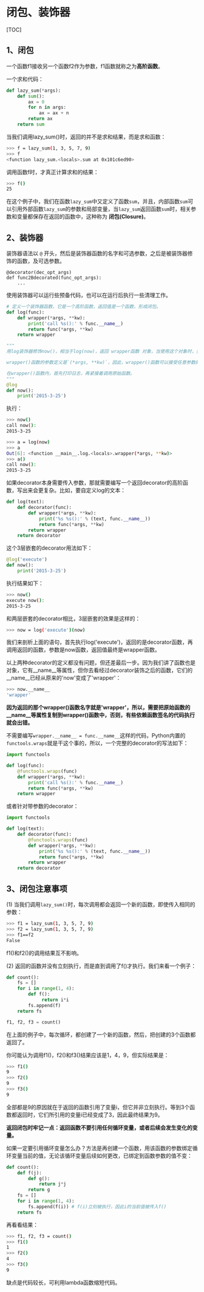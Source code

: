 # 闭包、装饰器

[TOC]

## 1、闭包

一个函数f1接收另一个函数f2作为参数，f1函数就称之为**高阶函数**。

一个求和代码：

```python
def lazy_sum(*args):
    def sum():
        ax = 0
        for n in args:
            ax = ax + n
        return ax
    return sum

```
当我们调用lazy_sum()时，返回的并不是求和结果，而是求和函数：

```sh
>>> f = lazy_sum(1, 3, 5, 7, 9)
>>> f
<function lazy_sum.<locals>.sum at 0x101c6ed90>
```

调用函数f时，才真正计算求和的结果：

```sh
>>> f()
25
```

在这个例子中，我们在函数`lazy_sum`中又定义了函数`sum`，并且，内部函数`sum`可以引用外部函数`lazy_sum`的参数和局部变量，当`lazy_sum`返回函数`sum`时，相关参数和变量都保存在返回的函数中，这种称为 **闭包(Closure)**。


## 2、装饰器

装饰器语法以 `@` 开头，然后是装饰器函数的名字和可选参数，之后是被装饰器修饰的函数，及可选参数。

	@decorator(dec_opt_args)
	def func2Bdecorated(func_opt_args):
		...

使用装饰器可以运行些预备代码，也可以在运行后执行一些清理工作。

```python
# 定义一个装饰器函数，它是一个高阶函数，返回值是一个函数，形成闭包。
def log(func):
    def wrapper(*args, **kw):
        print('call %s():' % func.__name__)
        return func(*args, **kw)
    return wrapper

"""
用log装饰器修饰now()，相当于log(now)，返回 wrapper函数 对象，当使用这个对象时，会执行wrapper函数内的语句.

wrapper()函数的参数定义是`(*args, **kw)`，因此，wrapper()函数可以接受任意参数的调用。

在wrapper()函数内，首先打印日志，再紧接着调用原始函数。
"""
@log
def now():
    print('2015-3-25')
```
执行：

```sh
>>> now()
call now():
2015-3-25
```
```sh
>>> a = log(now)
>>> a
Out[6]: <function __main__.log.<locals>.wrapper(*args, **kw)>
>>> a()
call now():
2015-3-25
```

如果decorator本身需要传入参数，那就需要编写一个返回decorator的高阶函数，写出来会更复杂。比如，要自定义log的文本：

```python
def log(text):
    def decorator(func):
        def wrapper(*args, **kw):
            print('%s %s():' % (text, func.__name__))
            return func(*args, **kw)
        return wrapper
    return decorator
```

这个3层嵌套的decorator用法如下：

```python
@log('execute')
def now():
    print('2015-3-25')
```

执行结果如下：

```sh
>>> now()
execute now():
2015-3-25
```

和两层嵌套的decorator相比，3层嵌套的效果是这样的：

```sh
>>> now = log('execute')(now)
```

我们来剖析上面的语句，首先执行log('execute')，返回的是decorator函数，再调用返回的函数，参数是now函数，返回值最终是wrapper函数。

以上两种decorator的定义都没有问题，但还差最后一步。因为我们讲了函数也是对象，它有__name__等属性，但你去看经过decorator装饰之后的函数，它们的__name__已经从原来的'now'变成了'wrapper'：

```sh
>>> now.__name__
'wrapper'
```

**因为返回的那个wrapper()函数名字就是'wrapper'，所以，需要把原始函数的__name__等属性复制到wrapper()函数中，否则，有些依赖函数签名的代码执行就会出错。**

不需要编写`wrapper.__name__ = func.__name__`这样的代码，Python内置的`functools.wraps`就是干这个事的，所以，一个完整的decorator的写法如下：

```python
import functools

def log(func):
    @functools.wraps(func)
    def wrapper(*args, **kw):
        print('call %s():' % func.__name__)
        return func(*args, **kw)
    return wrapper
```

或者针对带参数的decorator：

```python
import functools

def log(text):
    def decorator(func):
        @functools.wraps(func)
        def wrapper(*args, **kw):
            print('%s %s():' % (text, func.__name__))
            return func(*args, **kw)
        return wrapper
    return decorator
```

## 3、闭包注意事项

(1) 当我们调用`lazy_sum()`时，每次调用都会返回一个新的函数，即使传入相同的参数：

```sh
>>> f1 = lazy_sum(1, 3, 5, 7, 9)
>>> f2 = lazy_sum(1, 3, 5, 7, 9)
>>> f1==f2
False
```

f1()和f2()的调用结果互不影响。

(2) 返回的函数并没有立刻执行，而是直到调用了f()才执行。我们来看一个例子：

```python
def count():
    fs = []
    for i in range(1, 4):
        def f():
             return i*i
        fs.append(f)
    return fs

f1, f2, f3 = count()
```

在上面的例子中，每次循环，都创建了一个新的函数，然后，把创建的3个函数都返回了。

你可能认为调用f1()，f2()和f3()结果应该是1，4，9，但实际结果是：

```sh
>>> f1()
9
>>> f2()
9
>>> f3()
9
```

全部都是9的原因就在于返回的函数引用了变量i，但它并非立刻执行。等到3个函数都返回时，它们所引用的变量i已经变成了3，因此最终结果为9。

**返回闭包时牢记一点：返回函数不要引用任何循环变量，或者后续会发生变化的变量。**

如果一定要引用循环变量怎么办？方法是再创建一个函数，用该函数的参数绑定循环变量当前的值，无论该循环变量后续如何更改，已绑定到函数参数的值不变：

```python
def count():
    def f(j):
        def g():
            return j*j
        return g
    fs = []
    for i in range(1, 4):
        fs.append(f(i)) # f(i)立刻被执行，因此i的当前值被传入f()
    return fs
```
再看看结果：

```sh
>>> f1, f2, f3 = count()
>>> f1()
1
>>> f2()
4
>>> f3()
9
```
缺点是代码较长，可利用lambda函数缩短代码。